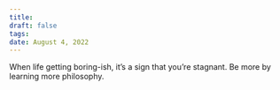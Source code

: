 ```yaml
---
title: 
draft: false
tags: 
date: August 4, 2022
---
```

When life getting boring-ish, it’s a sign that you’re stagnant. Be more by learning more philosophy.